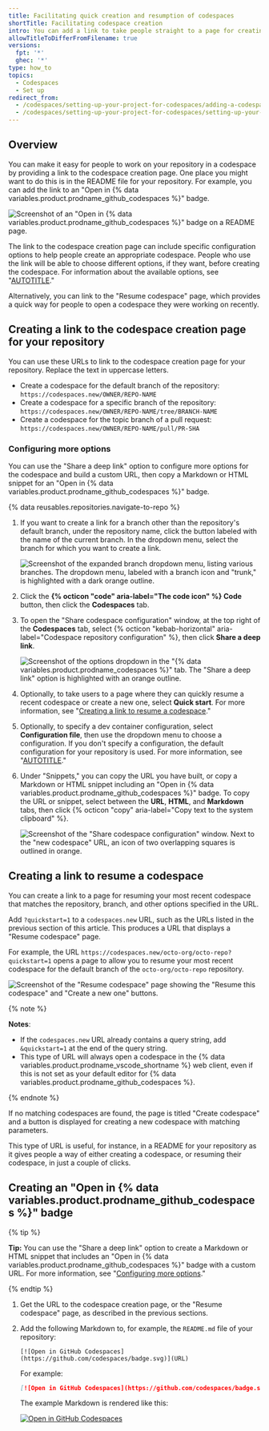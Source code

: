 ```yaml
---
title: Facilitating quick creation and resumption of codespaces
shortTitle: Facilitating codespace creation
intro: You can add a link to take people straight to a page for creating a codespace, with your choice of options preconfigured. Alternatively you can link to the "Resume codespace" page.
allowTitleToDifferFromFilename: true
versions:
  fpt: '*'
  ghec: '*'
type: how_to
topics:
  - Codespaces
  - Set up
redirect_from:
  - /codespaces/setting-up-your-project-for-codespaces/adding-a-codespaces-badge
  - /codespaces/setting-up-your-project-for-codespaces/setting-up-your-repository/adding-a-codespaces-badge
---
```


## Overview

You can make it easy for people to work on your repository in a codespace by providing a link to the codespace creation page. One place you might want to do this is in the README file for your repository. For example, you can add the link to an "Open in {% data variables.product.prodname_github_codespaces %}" badge.

![Screenshot of an "Open in {% data variables.product.prodname_github_codespaces %}" badge on a README page.](/assets/images/help/codespaces/codespaces-badge-on-readme.png)

The link to the codespace creation page can include specific configuration options to help people create an appropriate codespace. People who use the link will be able to choose different options, if they want, before creating the codespace. For information about the available options, see "[AUTOTITLE](/codespaces/developing-in-codespaces/creating-a-codespace-for-a-repository#creating-a-codespace-for-a-repository)."

Alternatively, you can link to the "Resume codespace" page, which provides a quick way for people to open a codespace they were working on recently.

## Creating a link to the codespace creation page for your repository

You can use these URLs to link to the codespace creation page for your repository. Replace the text in uppercase letters.

- Create a codespace for the default branch of the repository:
  `https://codespaces.new/OWNER/REPO-NAME`
- Create a codespace for a specific branch of the repository:
  `https://codespaces.new/OWNER/REPO-NAME/tree/BRANCH-NAME`
- Create a codespace for the topic branch of a pull request:
  `https://codespaces.new/OWNER/REPO-NAME/pull/PR-SHA`

### Configuring more options

You can use the "Share a deep link" option to configure more options for the codespace and build a custom URL, then copy a Markdown or HTML snippet for an "Open in {% data variables.product.prodname_github_codespaces %}" badge.

{% data reusables.repositories.navigate-to-repo %}
1. If you want to create a link for a branch other than the repository's default branch, under the repository name, click the button labeled with the name of the current branch. In the dropdown menu, select the branch for which you want to create a link.

   ![Screenshot of the expanded branch dropdown menu, listing various branches. The dropdown menu, labeled with a branch icon and "trunk," is highlighted with a dark orange outline.](/assets/images/help/codespaces/branch-drop-down.png)

1. Click the **{% octicon "code" aria-label="The code icon" %} Code** button, then click the **Codespaces** tab.
1. To open the "Share codespace configuration" window, at the top right of the **Codespaces** tab, select {% octicon "kebab-horizontal" aria-label="Codespace repository configuration" %}, then click **Share a deep link**.

   ![Screenshot of the options dropdown in the "{% data variables.product.prodname_codespaces %}" tab. The "Share a deep link" option is highlighted with an orange outline.](/assets/images/help/codespaces/share-deep-link.png)

1. Optionally, to take users to a page where they can quickly resume a recent codespace or create a new one, select **Quick start**. For more information, see "[Creating a link to resume a codespace](#creating-a-link-to-resume-a-codespace)."
1. Optionally, to specify a dev container configuration, select **Configuration file**, then use the dropdown menu to choose a configuration. If you don't specify a configuration, the default configuration for your repository is used. For more information, see "[AUTOTITLE](/codespaces/setting-up-your-project-for-codespaces/adding-a-dev-container-configuration/introduction-to-dev-containers)."
1. Under "Snippets," you can copy the URL you have built, or copy a Markdown or HTML snippet including an "Open in {% data variables.product.prodname_github_codespaces %}" badge. To copy the URL or snippet, select between the **URL**, **HTML**, and **Markdown** tabs, then click {% octicon "copy" aria-label="Copy text to the system clipboard" %}.

   ![Screenshot of the "Share codespace configuration" window. Next to the "new codespace" URL, an icon of two overlapping squares is outlined in orange.](/assets/images/help/codespaces/copy-codespace-url.png)

## Creating a link to resume a codespace

You can create a link to a page for resuming your most recent codespace that matches the repository, branch, and other options specified in the URL.

Add `?quickstart=1` to a `codespaces.new` URL, such as the URLs listed in the previous section of this article. This produces a URL that displays a "Resume codespace" page. 

For example, the URL `https://codespaces.new/octo-org/octo-repo?quickstart=1` opens a page to allow you to resume your most recent codespace for the default branch of the `octo-org/octo-repo` repository.

![Screenshot of the "Resume codespace" page showing the "Resume this codespace" and "Create a new one" buttons.](/assets/images/help/codespaces/resume-codespace.png)

{% note %}

**Notes**: 

- If the `codespaces.new` URL already contains a query string, add `&quickstart=1` at the end of the query string.
- This type of URL will always open a codespace in the {% data variables.product.prodname_vscode_shortname %} web client, even if this is not set as your default editor for {% data variables.product.prodname_github_codespaces %}.

{% endnote %}

If no matching codespaces are found, the page is titled "Create codespace" and a button is displayed for creating a new codespace with matching parameters.

This type of URL is useful, for instance, in a README for your repository as it gives people a way of either creating a codespace, or resuming their codespace, in just a couple of clicks.

## Creating an "Open in {% data variables.product.prodname_github_codespaces %}" badge

{% tip %}

**Tip:** You can use the "Share a deep link" option to create a Markdown or HTML snippet that includes an "Open in {% data variables.product.prodname_github_codespaces %}" badge with a custom URL. For more information, see "[Configuring more options](#configuring-more-options)."

{% endtip %}

1. Get the URL to the codespace creation page, or the "Resume codespace" page, as described in the previous sections.
1. Add the following Markdown to, for example, the `README.md` file of your repository:

   ```Markdown{:copy}
   [![Open in GitHub Codespaces](https://github.com/codespaces/badge.svg)](URL)
   ```

   For example:

   ```Markdown
   [![Open in GitHub Codespaces](https://github.com/codespaces/badge.svg)](https://codespaces.new/github/docs)
   ```

   The example Markdown is rendered like this:
   
   [![Open in GitHub Codespaces](https://github.com/codespaces/badge.svg)](https://codespaces.new/github/docs)